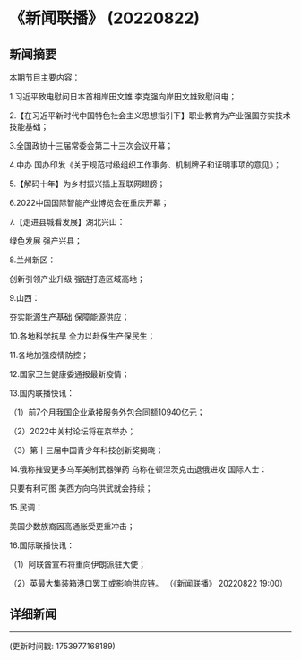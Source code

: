 # 《新闻联播》 (20220822)

## 新闻摘要

本期节目主要内容：


1.习近平致电慰问日本首相岸田文雄 李克强向岸田文雄致慰问电；


2.【在习近平新时代中国特色社会主义思想指引下】职业教育为产业强国夯实技术技能基础；


3.全国政协十三届常委会第二十三次会议开幕；


4.中办 国办印发《关于规范村级组织工作事务、机制牌子和证明事项的意见》；


5.【解码十年】为乡村振兴插上互联网翅膀；


6.2022中国国际智能产业博览会在重庆开幕；


7.【走进县城看发展】湖北兴山：

绿色发展 强产兴县；


8.兰州新区：

创新引领产业升级 强链打造区域高地；


9.山西：

夯实能源生产基础 保障能源供应；


10.各地科学抗旱 全力以赴保生产保民生；


11.各地加强疫情防控；


12.国家卫生健康委通报最新疫情；


13.国内联播快讯：


（1）前7个月我国企业承接服务外包合同额10940亿元；


（2）2022中关村论坛将在京举办；


（3）第十三届中国青少年科技创新奖揭晓；


14.俄称摧毁更多乌军美制武器弹药 乌称在顿涅茨克击退俄进攻 国际人士：

只要有利可图 美西方向乌供武就会持续；


15.民调：

美国少数族裔因高通胀受更重冲击；


16.国际联播快讯：


（1）阿联酋宣布将重向伊朗派驻大使；


（2）英最大集装箱港口罢工或影响供应链。
（《新闻联播》 20220822 19:00）

## 详细新闻

---

(更新时间戳: 1753977168189)


